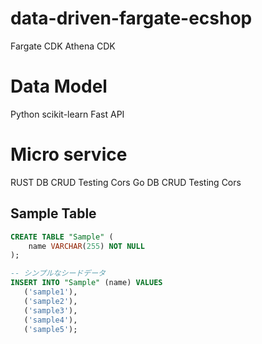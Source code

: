 # data-driven-fargate-ecshop

Fargate CDK
Athena CDK

# Data Model
Python
scikit-learn
Fast API

# Micro service
RUST DB CRUD Testing Cors
Go DB CRUD Testing Cors

## Sample Table

```sql
CREATE TABLE "Sample" (
    name VARCHAR(255) NOT NULL
);

-- シンプルなシードデータ
INSERT INTO "Sample" (name) VALUES
   ('sample1'),
   ('sample2'),
   ('sample3'),
   ('sample4'),
   ('sample5');
```

